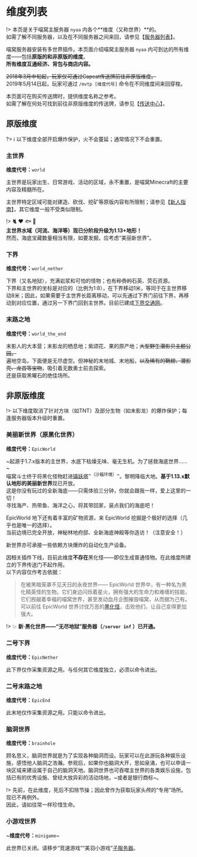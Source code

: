 # 维度列表

!> 本页是关于喵窝主服务器 `nyaa` 内各个**维度（又称世界）**的。  
如需了解不同服务器，以及在不同服务器之间来回，请参见【[服务器列表](wiki/server-network.md)】。

喵窝服务器安装有多世界插件。本页面介绍喵窝主服务器 `nyaa` 内可到达的所有维度——包括**原版的和非原版的维度**。  
**所有维度互通经济、背包与商店内容。**

~~2018年3月中旬起，玩家仅可通过Capcat传送牌前往非原版维度。~~  
2019年5月14日起，玩家可通过 `/mvtp [维度代号]` 命令在不同维度间来回穿梭。

本页面可在购买传送牌时，提供维度名称之参考。  
如需了解在何处可找到前往非原版维度的传送牌，请参见【[传送中心](nyaa/projects/teleport-center)】。

## 原版维度

?> :information_source: 以下维度全部开启爆炸保护，火不会蔓延；通常情况下不会重置。

### 主世界

**维度代号：**`world`

主世界是玩家出生、日常游戏、活动的区域，永不重置，是喵窝Minecraft的主要内容及精髓所在。

主世界特定区域可能对建造、砍伐、挖矿等原版内容有所限制；请参见【[新人指南](nyaa/beginners-guide.md)】。其它维度一般不受类似限制。

!> :cat2: :heart: :fish: :whale:  
**主世界水域（河流、海洋等）现已分阶段升级为1.13+地形！**  
然而，海底宝藏数量相当有限，如要发掘，应考虑“美丽新世界”。

### 下界

**维度代号：**`world_nether`

下界（又名地狱），充满岩浆和可怕的怪物；也有~~珍贵的~~石英、荧石资源。  
下界和主世界的坐标是对应的（比例为1:8），在下界移动1米，等同于在主世界移动8米；因此，如果需要于主世界长距离移动，可以先通过下界门前往下界，再移动到对应位置，通过另一下界门回到主世界。目前已建成[下界交通网](nyaa/projects/nether-traffic.md)。

### 末路之地

**维度代号：**`world_the_end`

末影人的大本营；末影龙的栖息地；紫颂花、果的原产地；~~大型野生潜影贝主题公园。~~  
遍地空岛，下面便是无尽虚空。但神秘的末地城、末地船，~~以及稀有的鞘翅、潜影壳、龙首等宝物~~，吸引着无数勇士前去探索。  
还是获取黑曜石的绝佳场所。

## 非原版维度

!> 以下维度取消了针对方块（如TNT）及部分生物（如末影龙）的爆炸保护；每逢服务器版本升级时重置。

### 美丽新世界（原黑化世界）

**维度代号：**`EpicWorld`

~起源于1.7.x版本的主世界，水底下枯燥无味、毫无生机。为了拯救海底世界……~  
喵窝斗士终于将黑化怪物赶进[镇妖塔](wiki/server-network?id=infinite-infernal-world "无尽地狱服务器")<sup>~（沙箱环境）~</sup>。黎明降临大地。**基于1.13.x默认地形的美丽新世界**现已开放。    
这是你没有玩过的全新海底——只需体验三分钟，你就会跟我一样，爱上这里的一切！  
寻找海产、热带鱼、海洋之心，将其带回家，装点我们的海底吧！

EpicWorld 地下还有着丰富的矿物资源，来 EpicWorld 挖掘是个极好的选择（几乎也是唯一的选择）。  
当前边境已完全开放，神秘林地府邸、全新海底神殿等你造访！（注意安全！）

新世界亦可承接一些依赖方块爆炸的自动化生产设备。

因相关插件下线，目前此维度**不存在**黑化怪——即仅生成普通怪物。在此维度所建立的下界传送门不起作用。  
以下内容仅作考古依据：

> 在被黑暗笼罩不见天日的永夜世界—— EpicWorld 世界中，有一种名为黑化精英怪的生物。它们身边闪烁着星火，拥有强大的生命力和难缠的技能，它们觊觎着幸福的喵窝世界，甚至发动血月企图摧毁喵窝，从而据为己有。  
> 可以前往 EpicWorld 世界讨伐万恶的[黑化怪](inf/mobs.md "黑化怪物")，击败他们，让自己变得更加强大。

!> :boom: **新·黑化世界——“无尽地狱”服务器（`/server inf` ）已开通。**

### 二号下界

**维度代号：**`EpicNether`

此下界仅作采集资源之用。与任何其它维度独立，必须以命令进出。

### 二号末路之地

**维度代号：**`EpicEnd`

此末地仅作采集资源之用。只能以命令进出。

### 脑洞世界

**维度代号：**`brainhole`

顾名思义，脑洞世界就是为了实现各种脑洞而设。玩家可以在此游玩各种娱乐设施，感悟他人脑洞之浩瀚。参观后，如果你也脑洞大开，思如泉涌，也可以申请一块区域来建设属于自己的脑洞天地。脑洞世界也可吞噬主世界的各类娱乐设施，包括已有的优秀设施、曾经大放异彩的活动场地，~或者是银行商标~。

!> 先前，在此维度，死后不扣除节操；因此曾作为获取玩家头颅的“专用”场所。现已不再例外。  
因此，请如往常一样珍惜生命。

### 小游戏世界

~**维度代号：**`minigame`~

此世界已关闭。请移步“竞速游戏”“美羽小游戏”[子服务器](wiki/server-network.md)。
